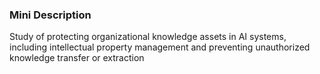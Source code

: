 ### Mini Description

Study of protecting organizational knowledge assets in AI systems, including intellectual property management and preventing unauthorized knowledge transfer or extraction
